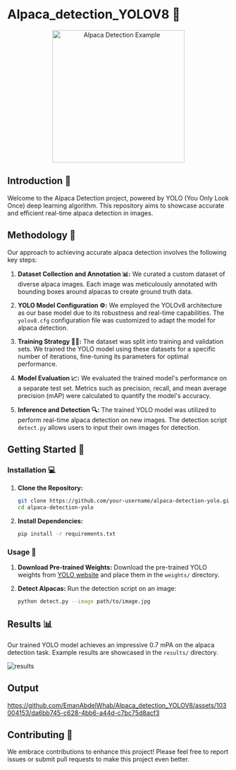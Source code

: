 # Alpaca_detection_YOLOV8 🦙

<div align="center">
  <img src="https://github.com/EmanAbdelWhab/Alpaca_detection_YOLOV8/assets/103004153/0298ccd1-be1d-452f-a84e-4b7ca4628d8d.jpg" alt="Alpaca Detection Example" width="300">
</div>

## Introduction 📜

Welcome to the Alpaca Detection project, powered by YOLO (You Only Look Once) deep learning algorithm. This repository aims to showcase accurate and efficient real-time alpaca detection in images.

## Methodology 🧪

Our approach to achieving accurate alpaca detection involves the following key steps:

1. **Dataset Collection and Annotation 📊:**
   We curated a custom dataset of diverse alpaca images. Each image was meticulously annotated with bounding boxes around alpacas to create ground truth data.

2. **YOLO Model Configuration ⚙️:**
   We employed the YOLOv8 architecture as our base model due to its robustness and real-time capabilities. The `yolov8.cfg` configuration file was customized to adapt the model for alpaca detection.

3. **Training Strategy 🏋️‍♂️:**
   The dataset was split into training and validation sets. We trained the YOLO model using these datasets for a specific number of iterations, fine-tuning its parameters for optimal performance.

4. **Model Evaluation 📈:**
   We evaluated the trained model's performance on a separate test set. Metrics such as precision, recall, and mean average precision (mAP) were calculated to quantify the model's accuracy.

5. **Inference and Detection 🔍:**
   The trained YOLO model was utilized to perform real-time alpaca detection on new images. The detection script `detect.py` allows users to input their own images for detection.

## Getting Started 🚀

### Installation 💻

1. **Clone the Repository:**
   ```sh
   git clone https://github.com/your-username/alpaca-detection-yolo.git
   cd alpaca-detection-yolo
   ```

2. **Install Dependencies:**
   ```sh
   pip install -r requirements.txt
   ```

### Usage 📝

1. **Download Pre-trained Weights:**
   Download the pre-trained YOLO weights from [YOLO website](https://pjreddie.com/darknet/yolo/) and place them in the `weights/` directory.

2. **Detect Alpacas:**
   Run the detection script on an image:
   ```sh
   python detect.py --image path/to/image.jpg
   ```

## Results 📊

Our trained YOLO model achieves an impressive 0.7 mPA on the alpaca detection task. Example results are showcased in the `results/` directory.

![results](https://github.com/EmanAbdelWhab/Alpaca_detection_YOLOV8/assets/103004153/9c40aec0-f9e7-4210-8d4d-69545c4f7538)

</div>

<div class="section">
  
## Output




https://github.com/EmanAbdelWhab/Alpaca_detection_YOLOV8/assets/103004153/da6bb745-c628-4bb6-a44d-c7bc75d8acf3







## Contributing 🤝

We embrace contributions to enhance this project! Please feel free to report issues or submit pull requests to make this project even better.

